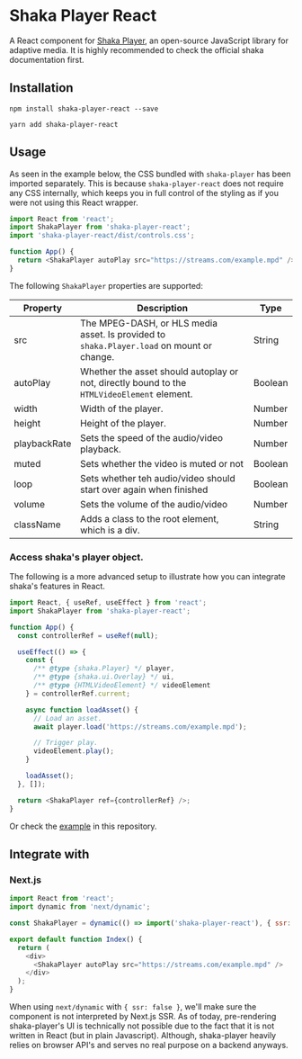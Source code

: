 # Shaka Player React

A React component for [Shaka Player](https://github.com/google/shaka-player), an open-source JavaScript library for adaptive media. It is highly recommended to check the official shaka documentation first.

## Installation

`npm install shaka-player-react --save`

`yarn add shaka-player-react`

## Usage

As seen in the example below, the CSS bundled with `shaka-player` has been imported separately. This is because `shaka-player-react` does not require any CSS internally, which keeps you in full control of the styling as if you were not using this React wrapper.

```javascript
import React from 'react';
import ShakaPlayer from 'shaka-player-react';
import 'shaka-player-react/dist/controls.css';

function App() {
  return <ShakaPlayer autoPlay src="https://streams.com/example.mpd" />;
}
```

The following `ShakaPlayer` properties are supported:

| Property     | Description                                                                                 | Type    |
| ------------ | ------------------------------------------------------------------------------------------- | ------- |
| src          | The MPEG-DASH, or HLS media asset. Is provided to `shaka.Player.load` on mount or change.   | String  |
| autoPlay     | Whether the asset should autoplay or not, directly bound to the `HTMLVideoElement` element. | Boolean |
| width        | Width of the player.                                                                        | Number  |
| height       | Height of the player.                                                                       | Number  |
| playbackRate | Sets the speed of the audio/video playback.                                                 | Number  |
| muted        | Sets whether the video is muted or not                                                      | Boolean |
| loop         | Sets whether teh audio/video should start over again when finished                          | Boolean |
| volume       | Sets the volume of the audio/video                                                          | Number  |
| className    | Adds a class to the root element, which is a div.                                           | String  |

### Access shaka's player object.

The following is a more advanced setup to illustrate how you can integrate shaka's features in React.

```javascript
import React, { useRef, useEffect } from 'react';
import ShakaPlayer from 'shaka-player-react';

function App() {
  const controllerRef = useRef(null);

  useEffect(() => {
    const {
      /** @type {shaka.Player} */ player,
      /** @type {shaka.ui.Overlay} */ ui,
      /** @type {HTMLVideoElement} */ videoElement
    } = controllerRef.current;

    async function loadAsset() {
      // Load an asset.
      await player.load('https://streams.com/example.mpd');

      // Trigger play.
      videoElement.play();
    }

    loadAsset();
  }, []);

  return <ShakaPlayer ref={controllerRef} />;
}
```

Or check the [example](https://github.com/matvp91/shaka-player-react/tree/master/example) in this repository.

## Integrate with

### Next.js

```javascript
import React from 'react';
import dynamic from 'next/dynamic';

const ShakaPlayer = dynamic(() => import('shaka-player-react'), { ssr: false });

export default function Index() {
  return (
    <div>
      <ShakaPlayer autoPlay src="https://streams.com/example.mpd" />
    </div>
  );
}
```

When using `next/dynamic` with `{ ssr: false }`, we'll make sure the component is not interpreted by Next.js SSR. As of today, pre-rendering shaka-player's UI is technically not possible due to the fact that it is not written in React (but in plain Javascript). Although, shaka-player heavily relies on browser API's and serves no real purpose on a backend anyways.

